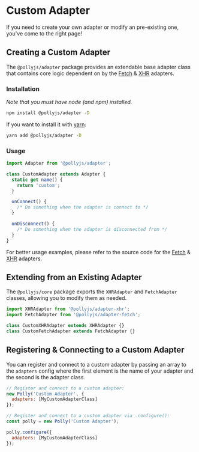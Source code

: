 # Custom Adapter

If you need to create your own adapter or modify an pre-existing one, you've come
to the right page!

## Creating a Custom Adapter

The `@pollyjs/adapter` package provides an extendable base adapter class that
contains core logic dependent on by the [Fetch](adapters/fetch)
& [XHR](adapters/xhr) adapters.

### Installation

_Note that you must have node (and npm) installed._

```bash
npm install @pollyjs/adapter -D
```

If you want to install it with [yarn](https://yarnpkg.com):

```bash
yarn add @pollyjs/adapter -D
```

### Usage

```js
import Adapter from '@pollyjs/adapter';

class CustomAdapter extends Adapter {
  static get name() {
    return 'custom';
  }

  onConnect() {
    /* Do something when the adapter is connect to */
  }

  onDisconnect() {
    /* Do something when the adapter is disconnected from */
  }
}
```

For better usage examples, please refer to the source code for
the [Fetch](https://github.com/Netflix/pollyjs/blob/master/packages/@pollyjs/adapter-fetch/src/index.js) & [XHR](https://github.com/Netflix/pollyjs/blob/master/packages/%40pollyjs/adapter-xhr/src/index.js) adapters.

## Extending from an Existing Adapter

The `@pollyjs/core` package exports the `XHRAdapter` and `FetchAdapter` classes,
allowing you to modify them as needed.

```js
import XHRAdapter from '@pollyjs/adapter-xhr';
import FetchAdapter from '@pollyjs/adapter-fetch';

class CustomXHRAdapter extends XHRAdapter {}
class CustomFetchAdapter extends FetchAdapter {}
```

## Registering & Connecting to a Custom Adapter

You can register and connect to a custom adapter by passing an array to the `adapters`
config where the first element is the name of your adapter and the second is the
adapter class.

```js
// Register and connect to a custom adapter:
new Polly('Custom Adapter', {
  adapters: [MyCustomAdapterClass]
});

// Register and connect to a custom adapter via .configure():
const polly = new Polly('Custom Adapter');

polly.configure({
  adapters: [MyCustomAdapterClass]
});
```
